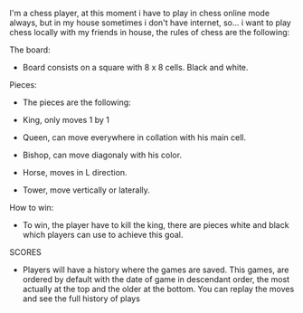 I'm a chess player, at this moment i have to play in chess online mode always, but in my house sometimes i don't have internet, so... i want to play chess locally with my friends in house, the rules of chess are the following:

The board:
- Board consists on a square with 8 x 8 cells. Black and white.

Pieces:
- The pieces are the following:

- King, only moves 1 by 1
- Queen, can move everywhere in collation with his main cell.
- Bishop, can move diagonaly with his color.
- Horse, moves in L direction.
- Tower, move vertically or laterally.

How to win:
- To win, the player have to kill the king, there are pieces white and black which players can use to achieve this goal.

SCORES
- Players will have a history where the games are saved. This games, are ordered by default with the date of game in descendant order, the most actually at the top and the older at the bottom. You can replay the moves and see the full history of plays 